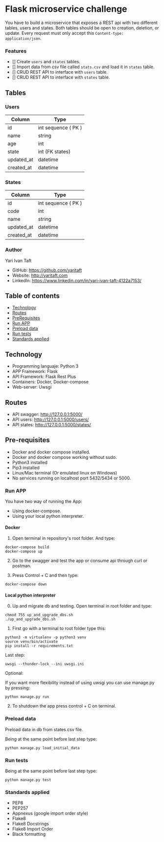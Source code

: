 # Flask microservice challenge

You have to build a microservice that exposes a REST api with two different
tables, users and states. Both tables should be open to creation, deletion,
or update. Every request must only accept this `Content-type: application/json`.

### Features
- [] Create `users` and `states` tables.
- [] Import data from csv file called `stats.csv` and load it in `states` table.
- [] CRUD REST API to interface with `users` table.
- [] CRUD REST API to interface with `states` table.

## Tables


### Users

Column | Type
------ | ----
id | int sequence ( PK )
name | string
age | int
state | int (FK states)
updated_at | datetime
created_at | datetime

### States
Column | Type
------ | ----
id | int sequence ( PK )
code | int
name | string
updated_at | datetime
created_at | datetime

### Author

Yari Ivan Taft

- GitHub: https://github.com/yaritaft
- Website: http://yaritaft.com
- LinkedIn: https://www.linkedin.com/in/yari-ivan-taft-4122a7153/

## Table of contents

- [Technology](#Technology)
- [Routes](#Routes)
- [PreRequisites](#Pre-requisites)
- [Run APP](#Run-APP)
- [Preload data](#Preload-data)
- [Run tests](#Run-tests)
- [Standards applied](#Standards-applied)

## Technology

- Programming languaje: Python 3
- APP Framework: Flask
- API Framework: Flask Rest Plus
- Containers: Docker, Docker-compose
- Web-server: Uwsgi

## Routes

- API swagger: http://127.0.0.1:5000/
- API users: http://127.0.0.1:5000/users/
- API states: http://127.0.0.1:5000/states/

## Pre-requisites

- Docker and docker compose installed.
- Docker and docker compose working without sudo.
- Python3 installed
- Pip3 installed
- Linux/Mac terminal (Or emulated linux on Windows)
- No services running on localhost port 5432/5434 or 5000.

### Run APP

You have two way of running the App:
- Using docker-compose.
- Using your local python interpreter.

#### Docker
1) Open terminal in repository's root folder. And type:
```
docker-compose build
docker-compose up
```

2) Go to the swagger and test the app or consume api through curl or postman.

3) Press Control + C and then type:
```
docker-compose down
```

#### Local python interpreter
0) Up and migrate db and testing. Open terminal in root folder and type:
```
chmod 755 up_and_upgrade_dbs.sh
./up_and_upgrade_dbs.sh
```

1) First go with a terminal to root folder type this:
```
python3 -m virtualenv -p python3 venv
source venv/bin/activate
pip install -r requirements.txt
```

Last step:
```
uwsgi --thunder-lock --ini uwsgi.ini
```
Optional:

If you want more flexibility instead of using uwsgi you can use manage.py
by pressing:
```
python manage.py run
```

2) To shutdown the app press control + C on terminal.

### Preload data

Preload data in db from states.csv file.

Being at the same point before last step type:

```
python manage.py load_initial_data
```

### Run tests

Being at the same point before last step type:

```
python manage.py test
```

### Standards applied

- PEP8
- PEP257
- Appnexus (google import order style)
- Flake8
- Flake8 Docstrings
- Flake8 Import Order
- Black formatting
